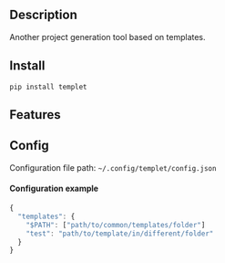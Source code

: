 ## Description
Another project generation tool based on templates.

## Install
`pip install templet`

## Features

## Config

Configuration file path:
`~/.config/templet/config.json`

#### Configuration example

```javascript
{
  "templates": {
    "$PATH": ["path/to/common/templates/folder"]
    "test": "path/to/template/in/different/folder"
  }
}

```
